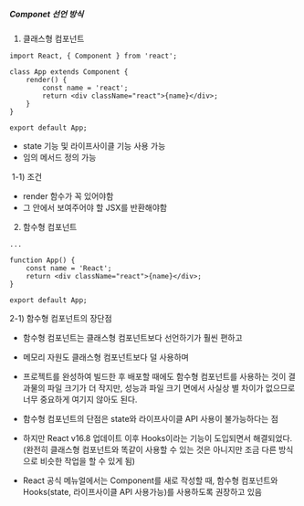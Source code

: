 ##### Componet 선언 방식

1) 클래스형 컴포넌트

```react
import React, { Component } from 'react';

class App extends Component {
    render() {
        const name = 'react';
        return <div className="react">{name}</div>;
    }
}

export default App;
```

- state 기능 및 라이프사이클 기능 사용 가능
- 임의 메서드 정의 가능



​	1-1) 조건

- render 함수가 꼭 있어야함
- 그 안에서 보여주어야 할 JSX를 반환해야함



2) 함수형 컴포넌트

```react
...

function App() {
    const name = 'React';
    return <div className="react">{name}</div>;
}

export default App;
```



2-1) 함수형 컴포넌트의 장단점

- 함수형 컴포넌트는 클래스형 컴포넌트보다 선언하기가 훨씬 편하고
- 메모리 자원도 클래스형 컴포넌트보다 덜 사용하며
- 프로젝트를 완성하여 빌드한 후 배포할 때에도 함수형 컴포넌트를 사용하는 것이 결과물의 파일 크기가 더 작지만, 성능과 파일 크기 면에서 사실상 별 차이가 없으므로 너무 중요하게 여기지 않아도 된다.
- 함수형 컴포넌트의 단점은 state와 라이프사이클 API 사용이 불가능하다는 점
- 하지만 React v16.8 업데이트 이후 Hooks이라는 기능이 도입되면서 해결되었다. (완전히 클래스형 컴포넌트와 똑같이 사용할 수 있는 것은 아니지만 조금 다른 방식으로 비슷한 작업을 할 수 있게 됨)

- React 공식 메뉴얼에서는 Component를 새로 작성할 때, 함수형 컴포넌트와 Hooks(state, 라이프사이클 API 사용가능)를 사용하도록 권장하고 있음